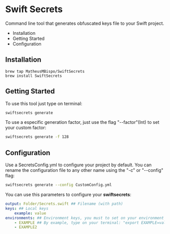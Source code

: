 # Swift Secrets

Command line tool that generates obfuscated keys file to your Swift project.

* Installation
* Getting Started
* Configuration



## Installation

```shell
brew tap MatheusMBispo/SwiftSecrets
brew install SwiftSecrets
```



## Getting Started

To use this tool just type on terminal:

```bash
swiftsecrets generate
```

To use a especific generation factor, just use the flag "--factor"(Int) to set your custom factor:

```bash
swiftsecrets generate -f 128
```



## Configuration

Use a SecretsConfig.yml to configure your project by default. You can rename the configuration file to any other name using the "-c" or "--config" flag:

```bash
swiftsecrets generate --config CustomConfig.yml
```

You can use this parameters to configure your **swiftsecrets**:

```yaml
output: Folder/Secrets.swift ## Filename (with path)
keys: ## Local keys
	example: value 
environments: ## Environment keys, you must to set on your environment with the same name
	- EXAMPLE ## By example, type on your terminal: "export EXAMPLE=value"
	- EXAMPLE2
```


